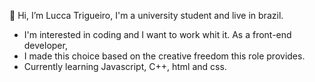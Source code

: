 
👋 Hi, I’m Lucca Trigueiro, I'm a university student and live in brazil.
-  I'm interested in coding and I want to work whit it. As a front-end developer, 
-  I made this choice based on the creative freedom this role provides.
-  Currently learning Javascript, C++, html and css.
